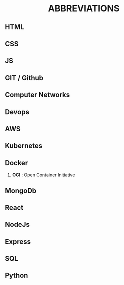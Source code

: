 <h1 align="center">ABBREVIATIONS</h1>

<h2>HTML</h2>

<h2>CSS</h2>

<h2>JS</h2>

<h2>GIT / Github</h2>

<h2>Computer Networks</h2>

<h2>Devops</h2>

<h2>AWS</h2>

<h2>Kubernetes</h2>

<h2>Docker</h2>
 
 1. **OCI**  : Open Container Initiative

<h2>MongoDb</h2>

<h2>React</h2>

<h2>NodeJs</h2>

<h2>Express</h2>

<h2>SQL</h2>

<h2>Python</h2>
